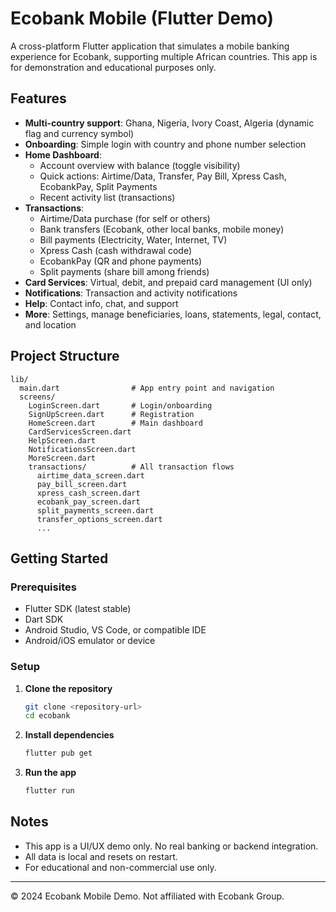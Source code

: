 # Ecobank Mobile (Flutter Demo)

A cross-platform Flutter application that simulates a mobile banking experience for Ecobank, supporting multiple African countries. This app is for demonstration and educational purposes only.

## Features

- **Multi-country support**: Ghana, Nigeria, Ivory Coast, Algeria (dynamic flag and currency symbol)
- **Onboarding**: Simple login with country and phone number selection
- **Home Dashboard**:
  - Account overview with balance (toggle visibility)
  - Quick actions: Airtime/Data, Transfer, Pay Bill, Xpress Cash, EcobankPay, Split Payments
  - Recent activity list (transactions)
- **Transactions**:
  - Airtime/Data purchase (for self or others)
  - Bank transfers (Ecobank, other local banks, mobile money)
  - Bill payments (Electricity, Water, Internet, TV)
  - Xpress Cash (cash withdrawal code)
  - EcobankPay (QR and phone payments)
  - Split payments (share bill among friends)
- **Card Services**: Virtual, debit, and prepaid card management (UI only)
- **Notifications**: Transaction and activity notifications
- **Help**: Contact info, chat, and support
- **More**: Settings, manage beneficiaries, loans, statements, legal, contact, and location

## Project Structure

```
lib/
  main.dart                # App entry point and navigation
  screens/
    LoginScreen.dart       # Login/onboarding
    SignUpScreen.dart      # Registration
    HomeScreen.dart        # Main dashboard
    CardServicesScreen.dart
    HelpScreen.dart
    NotificationsScreen.dart
    MoreScreen.dart
    transactions/          # All transaction flows
      airtime_data_screen.dart
      pay_bill_screen.dart
      xpress_cash_screen.dart
      ecobank_pay_screen.dart
      split_payments_screen.dart
      transfer_options_screen.dart
      ...
```

## Getting Started

### Prerequisites
- Flutter SDK (latest stable)
- Dart SDK
- Android Studio, VS Code, or compatible IDE
- Android/iOS emulator or device

### Setup
1. **Clone the repository**
   ```bash
   git clone <repository-url>
   cd ecobank
   ```
2. **Install dependencies**
   ```bash
   flutter pub get
   ```
3. **Run the app**
   ```bash
   flutter run
   ```

## Notes
- This app is a UI/UX demo only. No real banking or backend integration.
- All data is local and resets on restart.
- For educational and non-commercial use only.

---

© 2024 Ecobank Mobile Demo. Not affiliated with Ecobank Group.
